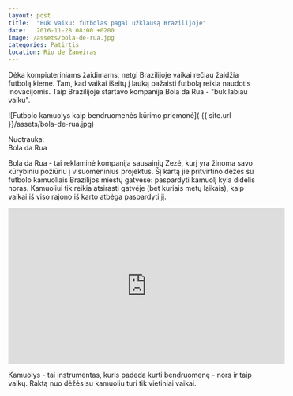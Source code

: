 ```yaml
---
layout: post
title:  "Buk vaiku: futbolas pagal užklausą Brazilijoje"
date:   2016-11-28 08:00 +0200
image: /assets/bola-de-rua.jpg
categories: Patirtis
location: Rio de Žaneiras
---
```

<p>
Dėka kompiuteriniams žaidimams, netgi Brazilijoje vaikai rečiau žaidžia futbolą kieme. Tam, kad vaikai išeitų į lauką pažaisti futbolą reikia naudotis inovacijomis. Taip Brazilijoje startavo kompanija Bola da Rua - "buk labiau vaiku".

</p>

![Futbolo kamuolys kaip bendruomenės kūrimo priemonė]( {{ site.url }}/assets/bola-de-rua.jpg)
<div class="lighter smaller" style="margin:12px 0;">
Nuotrauka: <br />Bola da Rua</div>

<p>
Bola da Rua - tai reklaminė kompanija sausainių Zezé, kurį yra žinoma savo kūrybiniu požiūriu į visuomeninius projektus. Šį kartą jie pritvirtino dėžes su futbolo kamuoliais Brazilijos miestų gatvėse: paspardyti kamuolį kyla didelis noras. Kamuoliui tik reikia atsirasti gatvėje (bet kuriais metų laikais), kaip vaikai iš viso rajono iš karto atbėga paspardyti jį.
</p>

<div class="video-container">
<iframe width="560" height="315" src="https://www.youtube.com/embed/XHRgRh1SQ1o" frameborder="0" allowfullscreen></iframe>
</div>


<p>
Kamuolys - tai instrumentas, kuris padeda kurti bendruomenę - nors ir taip vaikų. Raktą nuo dėžės su kamuoliu turi tik vietiniai vaikai.
</p>
